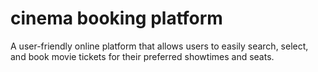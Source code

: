 # cinema booking platform
A user-friendly online platform that allows users to easily search, select, and book movie tickets for their preferred showtimes and seats.
